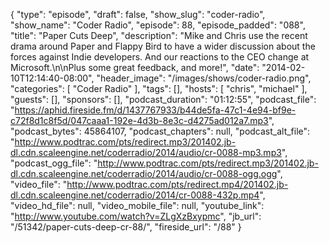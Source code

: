 {
  "type": "episode",
  "draft": false,
  "show_slug": "coder-radio",
  "show_name": "Coder Radio",
  "episode": 88,
  "episode_padded": "088",
  "title": "Paper Cuts Deep",
  "description": "Mike and Chris use the recent drama around Paper and Flappy Bird to have a wider discussion about the forces against Indie developers. And our reactions to the CEO change at Microsoft.\n\nPlus some great feedback, and more!",
  "date": "2014-02-10T12:14:40-08:00",
  "header_image": "/images/shows/coder-radio.png",
  "categories": [
    "Coder Radio"
  ],
  "tags": [],
  "hosts": [
    "chris",
    "michael"
  ],
  "guests": [],
  "sponsors": [],
  "podcast_duration": "01:12:55",
  "podcast_file": "https://aphid.fireside.fm/d/1437767933/b44de5fa-47c1-4e94-bf9e-c72f8d1c8f5d/047caaa1-192e-4d3b-8e3c-d4275ad012a7.mp3",
  "podcast_bytes": 45864107,
  "podcast_chapters": null,
  "podcast_alt_file": "http://www.podtrac.com/pts/redirect.mp3/201402.jb-dl.cdn.scaleengine.net/coderradio/2014/audio/cr-0088-mp3.mp3",
  "podcast_ogg_file": "http://www.podtrac.com/pts/redirect.mp3/201402.jb-dl.cdn.scaleengine.net/coderradio/2014/audio/cr-0088-ogg.ogg",
  "video_file": "http://www.podtrac.com/pts/redirect.mp4/201402.jb-dl.cdn.scaleengine.net/coderradio/2014/cr-0088-432p.mp4",
  "video_hd_file": null,
  "video_mobile_file": null,
  "youtube_link": "http://www.youtube.com/watch?v=ZLgXzBxypmc",
  "jb_url": "/51342/paper-cuts-deep-cr-88/",
  "fireside_url": "/88"
}

